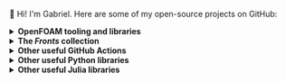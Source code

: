 👋 Hi! I'm Gabriel. Here are some of my open-source projects on GitHub:

<details>
<summary><b>OpenFOAM tooling and libraries</b></summary>

- 🖥️ [`gerlero/openfoam-app`](https://github.com/gerlero/openfoam-app): Native OpenFOAM for macOS
- ✨ [`gerlero/foamlib`](https://github.com/gerlero/foamlib): Python package for interacting with OpenFOAM
- 📦 [`gerlero/styro`](https://github.com/gerlero/styro): OpenFOAM package manager
- ⚙️ [`gerlero/setup-openfoam`](https://github.com/gerlero/setup-openfoam): GitHub Action for installing OpenFOAM
- 🐳 [`gerlero/docker-openfoam`](https://github.com/gerlero/docker-openfoam): Docker images of OpenFOAM
- 🍻 [`gerlero/homebrew-openfoam`](https://github.com/gerlero/homebrew-openfoam): Custom Homebrew tap for OpenFOAM
- 💧 [`gerlero/porousMicroTransport`](https://github.com/gerlero/porousMicroTransport): Porous media flow and transport modeling in OpenFOAM
- 🧪 [`gerlero/reagency`](https://github.com/gerlero/reagency): Reaction library for OpenFOAM

</details>

<details>
<summary><b>The <em>Fronts</em> collection</b></summary>

- [`gerlero/fronts`](https://github.com/gerlero/fronts): Nonlinear diffusion problems with SciPy
- [`gerlero/Fronts.jl`](https://github.com/gerlero/Fronts.jl): Nonlinear diffusion problems with Julia
- [`gerlero/frontx`](https://github.com/gerlero/frontx): Nonlinear diffusion problems with JAX

</details>

<details>
<summary><b>Other useful GitHub Actions</b></summary>

- 💾 [`gerlero/apt-install`](https://github.com/gerlero/apt-install): Install and cache APT packages
- 🍺 [`gerlero/brew-install`](https://github.com/gerlero/brew-install): Install and cache Homebrew packages
- ➕ [`gerlero/add-apt-repository`](https://github.com/gerlero/add-apt-repository): Add APT repositories

</details>

<details>
<summary><b>Other useful Python libraries</b></summary>

- 🪄 [`gerlero/parametrix`](https://github.com/gerlero/parametrix): Computed parameters for bare JAX
- 📚 [`gerlero/multicollections`](https://github.com/gerlero/multicollections): Fully generic MultiDict implementation

</details>

<details>
<summary><b>Other useful Julia libraries</b></summary>

- 📏 [`gerlero/PCHIPInterpolation.jl`](https://github.com/gerlero/PCHIPInterpolation.jl): Monotonic cubic interpolation package (fork of [`slabanja/SimplePCHIP`](https://github.com/slabanja/SimplePCHIP))

</details>
